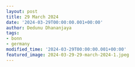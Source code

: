 ```yaml
---
layout: post
title: 29 March 2024
date: '2024-03-29T00:00:00.001+00:00'
author: Dedunu Dhananjaya
tags:
- bonn
- germany  
modified_time: '2024-03-29T00:00:00.001+00:00'
featured_image: 2024-03-29-29-march-2024-1.jpeg
---
```

